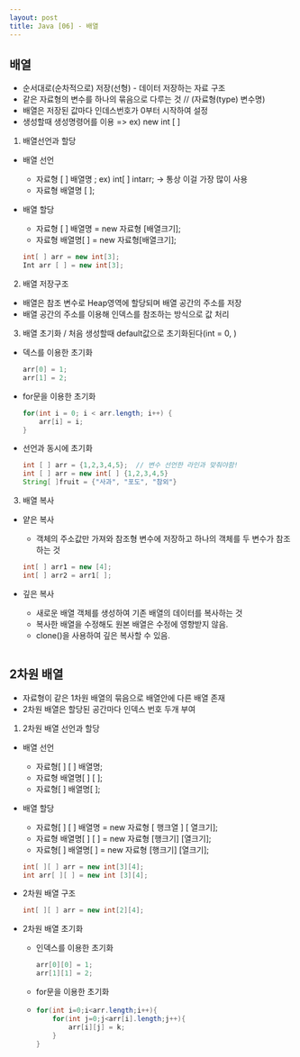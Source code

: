 ```yaml
---
layout: post
title: Java [06] - 배열
---
```


## 배열

- 순서대로(순차적으로) 저장(선형) - 데이터 저장하는 자료 구조
- 같은 자료형의 변수를 하나의 묶음으로 다루는 것  // (자료형(type) 변수명)
- 배열은 저장된 값마다 인데스번호가 0부터 시작하여 설정
- 생성할때 생성명령어를 이용 => ex) new int [ ]

1. 배열선언과 할당

- 배열 선언
    - 자료형 [ ] 배열명 ;   ex) int[ ] intarr;    -> 통상 이걸 가장 많이 사용
	- 자료형  배열명 [ ];
- 배열 할당
	- 자료형 [ ] 배열명 = new 자료형 [배열크기];
	- 자료형 배열명[ ]  = new 자료형[배열크기];
    
    ```java
    int[ ] arr = new int[3]; 
    Int arr [ ] = new int[3];
    ```

2. 배열 저장구조

- 배열은 참조 변수로 Heap영역에 할당되며 배열 공간의 주소를 저장
- 배열 공간의 주소를 이용해 인덱스를 참조하는 방식으로 값 처리

3. 배열 초기화 / 처음 생성할때 default값으로 초기화된다(int = 0, )

- 덱스를 이용한 초기화
	```java
	arr[0] = 1;
	arr[1] = 2;
	```
- for문을 이용한 초기화
	```java
    for(int i = 0; i < arr.length; i++) {
        arr[i] = i; 
    }
	```
- 선언과 동시에 초기화
	```java
	int [ ] arr = {1,2,3,4,5};  // 변수 선언한 라인과 맞춰야함!
	int [ ] arr = new int[ ] {1,2,3,4,5}
	String[ ]fruit = {"사과", "포도", "참외"}
	```
   
3. 배열 복사

- 얕은 복사
	- 객체의 주소값만 가져와 참조형 변수에 저장하고 하나의 객체를 두 변수가 참조하는 것
	```java
	int[ ] arr1 = new [4];
	int[ ] arr2 = arr1[ ];
	```

- 깊은 복사
	- 새로운 배열 객체를 생성하여 기존 배열의 데이터를 복사하는 것
	- 복사한 배열을 수정해도 원본 배열은 수정에 영향받지 않음.
    - clone()을 사용하여 깊은 복사할 수 있음.
    
	```java
	
	```

## 2차원 배열

- 자료형이 같은 1차원 배열의 묶음으로 배열안에 다른 배열 존재
- 2차원 배열은 할당된 공간마다 인덱스 번호 두개 부여



1. 2차원 배열 선언과 할당

- 배열 선언
	- 자료형[ ] [ ] 배열명;
    - 자료형 배열명[ ] [ ];
    - 자료형[ ] 배열명[ ];
   
- 배열 할당
	- 자료형[ ] [ ] 배열명 = new 자료형 [ 행크열 ] [ 열크기];
	- 자료형 배열명[ ] [ ] = new 자료형 [행크기] [열크기];
	- 자료형[ ] 배열명[ ] = new 자료형 [행크기] [열크기]; 
	
	```java
	int[ ][ ] arr = new int[3][4];
	int arr[ ][ ] = new int [3][4];
	```

- 2차원 배열 구조

	```java
	int[ ][ ] arr = new int[2][4];
	```

- 2차원 배열 초기화
	- 인덱스를 이용한 초기화
	
		```java
		arr[0][0] = 1;
		arr[1][1] = 2;
		```
	- for문을 이용한 초기화
	- 
		```java
		for(int i=0;i<arr.length;i++){
			for(int j=0;j<arr[i].length;j++){
				arr[i][j] = k;
			}
		}
		```
